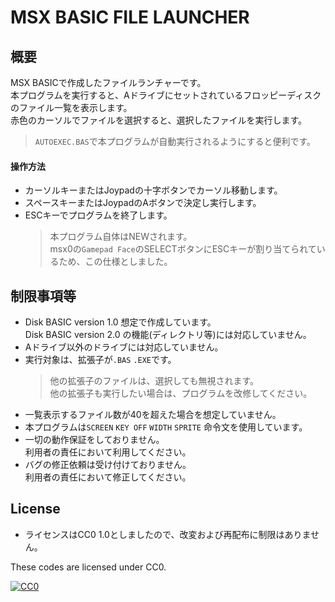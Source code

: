 # MSX BASIC FILE LAUNCHER

## 概要
MSX BASICで作成したファイルランチャーです。  
本プログラムを実行すると、Aドライブにセットされているフロッピーディスクのファイル一覧を表示します。  
赤色のカーソルでファイルを選択すると、選択したファイルを実行します。  
> `AUTOEXEC.BAS`で本プログラムが自動実行されるようにすると便利です。  

#### 操作方法
- カーソルキーまたはJoypadの十字ボタンでカーソル移動します。  
- スペースキーまたはJoypadのAボタンで決定し実行します。  
- ESCキーでプログラムを終了します。  
  >本プログラム自体はNEWされます。  
msx0の`Gamepad Face`のSELECTボタンにESCキーが割り当てられているため、この仕様としました。  

## 制限事項等
- Disk BASIC version 1.0 想定で作成しています。  
Disk BASIC version 2.0 の機能(ディレクトリ等)には対応していません。
- Aドライブ以外のドライブには対応していません。
- 実行対象は、拡張子が`.BAS` `.EXE`です。  
  >他の拡張子のファイルは、選択しても無視されます。  
他の拡張子も実行したい場合は、プログラムを改修してください。
- 一覧表示するファイル数が40を超えた場合を想定していません。
- 本プログラムは`SCREEN` `KEY OFF` `WIDTH` `SPRITE` 命令文を使用しています。  
- 一切の動作保証をしておりません。  
利用者の責任において利用してください。  
- バグの修正依頼は受け付けておりません。  
利用者の責任において修正してください。  

## License
- ライセンスはCC0 1.0としましたので、改変および再配布に制限はありません。  

These codes are licensed under CC0.

[![CC0](http://i.creativecommons.org/p/zero/1.0/88x31.png "CC0")](http://creativecommons.org/publicdomain/zero/1.0/deed.ja)


